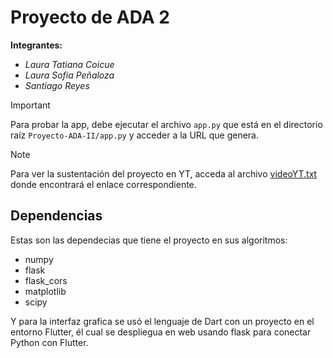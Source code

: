 
# **Proyecto de ADA 2**

**Integrantes:**
- *Laura Tatiana Coicue*
- *Laura Sofia Peñaloza*
- *Santiago Reyes*

>[!IMPORTANT]
> Para probar la app, debe ejecutar el archivo `app.py` que está en el directorio raíz `Proyecto-ADA-II/app.py` y acceder a la URL que genera.

>[!NOTE]
>Para ver la sustentación del proyecto en YT, acceda al archivo [videoYT.txt](videoYT.txt) donde encontrará el enlace correspondiente.


## Dependencias
Estas son las dependecias que tiene el proyecto en sus algoritmos:
- numpy
- flask
- flask_cors
- matplotlib
- scipy

Y para la interfaz grafica se usó el lenguaje de Dart con un proyecto en el entorno Flutter, él cual se despliegua en web usando flask para conectar Python con Flutter.


